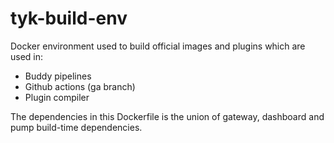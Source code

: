 # tyk-build-env

Docker environment used to build official images and plugins which are used in:
- Buddy pipelines
- Github actions (ga branch)
- Plugin compiler

The dependencies in this Dockerfile is the union of gateway, dashboard and pump build-time dependencies.
